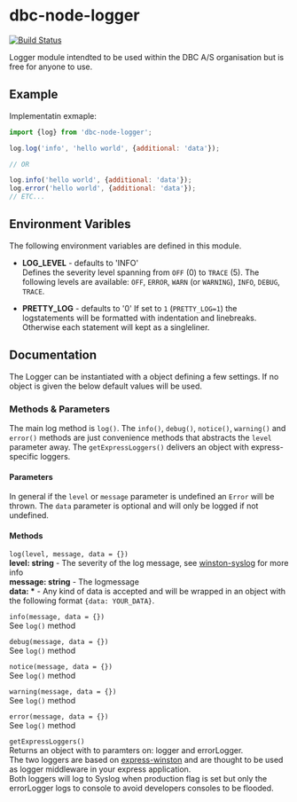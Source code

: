 # dbc-node-logger

[![Build Status](https://travis-ci.org/DBCDK/dbc-node-logger.svg?branch=master)](https://travis-ci.org/DBCDK/dbc-node-logger)

Logger module intendted to be used within the DBC A/S organisation but is free for anyone to use.

## Example
Implementatin exmaple:

```javascript
import {log} from 'dbc-node-logger';

log.log('info', 'hello world', {additional: 'data'});

// OR

log.info('hello world', {additional: 'data'});
log.error('hello world', {additional: 'data'});
// ETC...
```

## Environment Varibles
The following environment variables are defined in this module.

- __LOG_LEVEL__ - defaults to 'INFO'   
Defines the severity level spanning from `OFF` (0) to `TRACE` (5). The following levels are available:
`OFF`, `ERROR`, `WARN` (or `WARNING`), `INFO`, `DEBUG`, `TRACE`. 

- __PRETTY_LOG__ - defaults to '0'
If set to `1` (`PRETTY_LOG=1`) the logstatements will be formatted with indentation and linebreaks. Otherwise each statement will kept as a singleliner.

## Documentation
The Logger can be instantiated with a object defining a few settings. If no object is given the below default values will be used.  

### Methods & Parameters

The main log method is `log()`. The `info()`, `debug()`, `notice()`, `warning()` and `error()` methods are just convenience methods that abstracts the `level` parameter away.
The `getExpressLoggers()` delivers an object with express-specific loggers. 

#### Parameters 
In general if the `level` or `message` parameter is undefined an `Error` will be thrown.
The `data` parameter is optional and will only be logged if not undefined.

#### Methods  
`log(level, message, data = {})`  
__level: string__ - The severity of the log message, see [winston-syslog](https://github.com/winstonjs/winston-syslog#log-levels) for more info  
__message: string__ - The logmessage  
__data: *__ - Any kind of data is accepted and will be wrapped in an object with the following format `{data: YOUR_DATA}`.

`info(message, data = {})`  
See `log()` method

`debug(message, data = {})`  
See `log()` method

`notice(message, data = {})`  
See `log()` method

`warning(message, data = {})`  
See `log()` method

`error(message, data = {})`  
See `log()` method

`getExpressLoggers()`  
Returns an object with to paramters on: logger and errorLogger.  
The two loggers are based on [express-winston](https://www.npmjs.com/package/express-winston) and are thought to be used as logger middleware in your express application.  
Both loggers will log to Syslog when production flag is set but only the errorLogger logs to console to avoid developers consoles to be flooded.

